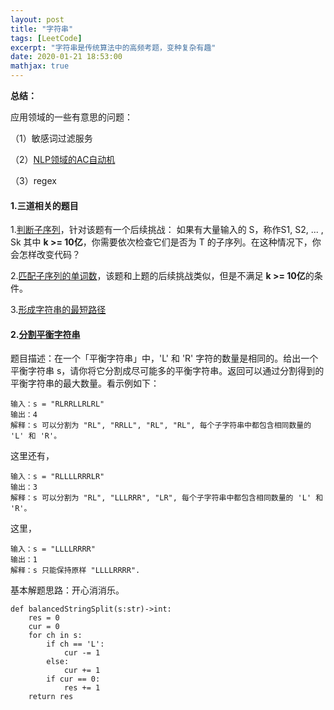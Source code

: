 ```yaml
---
layout: post
title: "字符串"
tags: [LeetCode]
excerpt: "字符串是传统算法中的高频考题，变种复杂有趣"
date: 2020-01-21 18:53:00
mathjax: true
---
```


**总结：**


应用领域的一些有意思的问题：

（1）敏感词过滤服务

（2）[NLP领域的AC自动机](https://xueyouluo.github.io/Aho-Corasick-algorithm/)

（3）regex

#### 1.三道相关的题目

1.[判断子序列](https://leetcode-cn.com/problems/is-subsequence/)，针对该题有一个后续挑战：
如果有大量输入的 S，称作S1, S2, ... , Sk 其中 **k >= 10亿**，你需要依次检查它们是否为 T 的子序列。在这种情况下，你会怎样改变代码？

2.[匹配子序列的单词数](https://leetcode-cn.com/problems/number-of-matching-subsequences/submissions/)，该题和上题的后续挑战类似，但是不满足 **k >= 10亿**的条件。

3.[形成字符串的最短路径](https://blog.csdn.net/qq_32424059/article/details/103062282)

#### 2.[分割平衡字符串](https://leetcode-cn.com/problems/split-a-string-in-balanced-strings/submissions/)

题目描述：在一个「平衡字符串」中，'L' 和 'R' 字符的数量是相同的。给出一个平衡字符串 s，请你将它分割成尽可能多的平衡字符串。返回可以通过分割得到的平衡字符串的最大数量。看示例如下：

```
输入：s = "RLRRLLRLRL"
输出：4
解释：s 可以分割为 "RL", "RRLL", "RL", "RL", 每个子字符串中都包含相同数量的 'L' 和 'R'。
```

这里还有，

```
输入：s = "RLLLLRRRLR"
输出：3
解释：s 可以分割为 "RL", "LLLRRR", "LR", 每个子字符串中都包含相同数量的 'L' 和 'R'。
```

这里，

```
输入：s = "LLLLRRRR"
输出：1
解释：s 只能保持原样 "LLLLRRRR".
```

基本解题思路：开心消消乐。

```
def balancedStringSplit(s:str)->int:
	res = 0
	cur = 0
	for ch in s:
		if ch == 'L':
			cur -= 1
		else:
			cur += 1
		if cur == 0:
			res += 1
	return res
```
